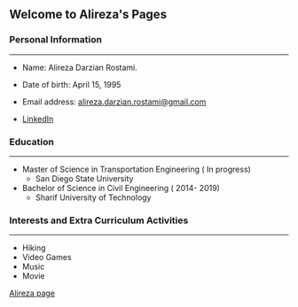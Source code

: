 ## Welcome to Alireza's Pages

### Personal Information
------------------------------------
* Name:                  Alireza Darzian Rostami.

* Date of birth:            April 15, 1995
* Email address:           alireza.darzian.rostami@gmail.com
* [LinkedIn]( https://www.linkedin.com/in/alireza-darzian-rostami-1717015a/)
### Education
--------------------------------------
* Master of Science in Transportation Engineering ( In progress)
    * San Diego State University
 * Bachelor of Science in Civil Engineering ( 2014- 2019)
    * Sharif University of Technology 
    
### Interests and Extra Curriculum Activities
------------------------------------------------
* Hiking
* Video Games
* Music
* Movie

[Alireza page](https://alireza-darzian-rostami.github.io/)
